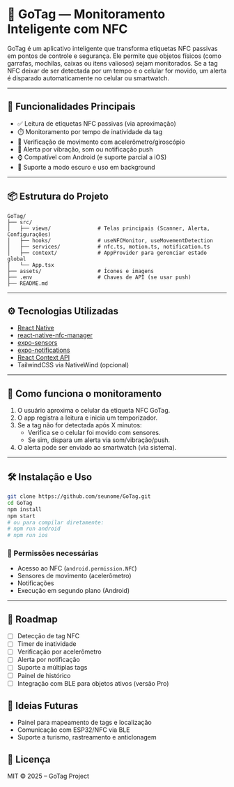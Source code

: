 # 📱 GoTag — Monitoramento Inteligente com NFC

GoTag é um aplicativo inteligente que transforma etiquetas NFC passivas em pontos de controle e segurança. Ele permite que objetos físicos (como garrafas, mochilas, caixas ou itens valiosos) sejam monitorados. Se a tag NFC deixar de ser detectada por um tempo e o celular for movido, um alerta é disparado automaticamente no celular ou smartwatch.

---

## 🚀 Funcionalidades Principais

- ✅ Leitura de etiquetas NFC passivas (via aproximação)
- ⏱️ Monitoramento por tempo de inatividade da tag
- 📡 Verificação de movimento com acelerômetro/giroscópio
- 🔔 Alerta por vibração, som ou notificação push
- ⌚ Compatível com Android (e suporte parcial a iOS)
- 🌙 Suporte a modo escuro e uso em background

---

## 📦 Estrutura do Projeto

```
GoTag/
├── src/
│   ├── views/               # Telas principais (Scanner, Alerta, Configurações)
│   ├── hooks/               # useNFCMonitor, useMovementDetection
│   ├── services/            # nfc.ts, motion.ts, notification.ts
│   ├── context/             # AppProvider para gerenciar estado global
│   └── App.tsx
├── assets/                  # Ícones e imagens
├── .env                     # Chaves de API (se usar push)
├── README.md
```

---

## ⚙️ Tecnologias Utilizadas

- [React Native](https://reactnative.dev/)
- [react-native-nfc-manager](https://github.com/whitedogg13/react-native-nfc-manager)
- [expo-sensors](https://docs.expo.dev/versions/latest/sdk/accelerometer/)
- [expo-notifications](https://docs.expo.dev/versions/latest/sdk/notifications/)
- [React Context API](https://reactjs.org/docs/context.html)
- TailwindCSS via NativeWind (opcional)

---

## 🧪 Como funciona o monitoramento

1. O usuário aproxima o celular da etiqueta NFC GoTag.
2. O app registra a leitura e inicia um temporizador.
3. Se a tag não for detectada após X minutos:
   - Verifica se o celular foi movido com sensores.
   - Se sim, dispara um alerta via som/vibração/push.
4. O alerta pode ser enviado ao smartwatch (via sistema).

---

## 🛠️ Instalação e Uso

```bash
git clone https://github.com/seunome/GoTag.git
cd GoTag
npm install
npm start
# ou para compilar diretamente:
# npm run android
# npm run ios
```

### 📲 Permissões necessárias
- Acesso ao NFC (`android.permission.NFC`)
- Sensores de movimento (acelerômetro)
- Notificações
- Execução em segundo plano (Android)

---

## 📌 Roadmap
- [ ] Detecção de tag NFC
- [ ] Timer de inatividade
- [ ] Verificação por acelerômetro
- [ ] Alerta por notificação
- [ ] Suporte a múltiplas tags
- [ ] Painel de histórico
- [ ] Integração com BLE para objetos ativos (versão Pro)

## 🧠 Ideias Futuras
- Painel para mapeamento de tags e localização
- Comunicação com ESP32/NFC via BLE
- Suporte a turismo, rastreamento e anticlonagem

## 📄 Licença
MIT © 2025 – GoTag Project
